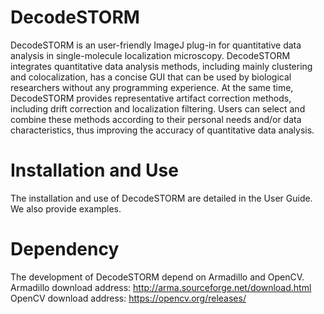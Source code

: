 # DecodeSTORM
DecodeSTORM is an user-friendly ImageJ plug-in for quantitative data analysis in single-molecule localization microscopy. DecodeSTORM integrates quantitative data analysis methods, including mainly clustering and colocalization, has a concise GUI that can be used by biological researchers without any programming experience. At the same time, DecodeSTORM provides representative artifact correction methods, including drift correction and localization filtering. Users can select and combine these methods according to their personal needs and/or data characteristics, thus improving the accuracy of quantitative data analysis.
# Installation and Use
The installation and use of DecodeSTORM are detailed in the User Guide. We also provide examples.
# Dependency
The development of DecodeSTORM depend on Armadillo and OpenCV. Armadillo download address: http://arma.sourceforge.net/download.html OpenCV download address: https://opencv.org/releases/
